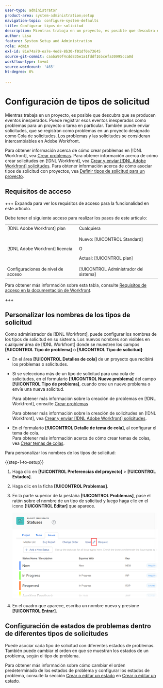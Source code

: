 ```yaml
---
user-type: administrator
product-area: system-administration;setup
navigation-topic: configure-system-defaults
title: Configurar tipos de solicitud
description: Mientras trabaja en un proyecto, es posible que descubra que se producen eventos inesperados. Puede registrar esos eventos inesperados como problemas para un proyecto o tarea en particular. También puede enviar solicitudes, que se registran como problemas en un proyecto designado como Cola de solicitudes. Los problemas y las solicitudes se consideran intercambiables en Adobe Workfront.
author: Lisa
feature: System Setup and Administration
role: Admin
exl-id: 81e74a70-ea7e-4ed8-8b30-f01df0e73645
source-git-commit: caaba90f4cdd835e1a1fddf16bcefa30995cca0d
workflow-type: tm+mt
source-wordcount: '465'
ht-degree: 0%

---
```


# Configuración de tipos de solicitud

Mientras trabaja en un proyecto, es posible que descubra que se producen eventos inesperados. Puede registrar esos eventos inesperados como problemas para un proyecto o tarea en particular. También puede enviar solicitudes, que se registran como problemas en un proyecto designado como Cola de solicitudes. Los problemas y las solicitudes se consideran intercambiables en Adobe Workfront.

Para obtener información acerca de cómo crear problemas en [!DNL Workfront], vea [Crear problemas](../../../manage-work/issues/manage-issues/create-issues.md). Para obtener información acerca de cómo crear solicitudes en [!DNL Workfront], vea [Crear y enviar [!DNL Adobe Workfront] solicitudes](../../../manage-work/requests/create-requests/create-submit-requests.md). Para obtener información acerca de cómo asociar tipos de solicitud con proyectos, vea [Definir tipos de solicitud para un proyecto](../../../manage-work/requests/create-and-manage-request-queues/define-request-types-for-project.md).

## Requisitos de acceso

+++ Expanda para ver los requisitos de acceso para la funcionalidad en este artículo.

Debe tener el siguiente acceso para realizar los pasos de este artículo:

<table style="table-layout:auto"> 
 <col> 
 <col> 
 <tbody> 
  <tr> 
   <td role="rowheader">[!DNL Adobe Workfront] plan</td> 
   <td>Cualquiera</td> 
  </tr> 
  <tr> 
   <td role="rowheader">[!DNL Adobe Workfront] licencia</td> 
   <td><p>Nuevo: [!UICONTROL Standard]</p>
   O
   <p>Actual: [!UICONTROL plan]</p>
   </td> 
  </tr>
  <tr> 
   <td role="rowheader">Configuraciones de nivel de acceso</td> 
   <td>[!UICONTROL Administrador del sistema]</td>
  </tr> 
 </tbody> 
</table>

Para obtener más información sobre esta tabla, consulte [Requisitos de acceso en la documentación de Workfront](/help/quicksilver/administration-and-setup/add-users/access-levels-and-object-permissions/access-level-requirements-in-documentation.md).

+++

<!--
THIS IS DRAFTED IN FLARE
<h2>Set what issue or request types are allowed for a project</h2>
<p>You can organize the kind of issues or requests that are logged in Workfront by Request Types. This organization is useful for reporting reasons and for helping users understand what kind of unexpected work might occur during the lifetime of a project.</p>
<p>You can specify the type of requests that can be logged on a project when you configure the <strong>Queue Details</strong> area for the project. </p>
<ol>
<li value="1"> <p> Click <strong>Projects</strong> in the Main Menu. <img src="assets/main-menu-icon.png"> </p> </li>
<li value="2">Click the name of the project to open it.</li>
<li value="3"> In the left panel, click <strong>Queue Details</strong>. </li>
<li value="4"> <p>In the <strong>Queue Properties</strong> section, select the <strong>Request Types</strong> you want for the project.</p> <note type="note">
You must have at least one request type selected. You can select multiple request types.
</note> </li>
<li value="5"> <p>Click <strong>Save</strong>.</p> <p>The request types you specified will be available to select when you enter a new issue on a task or a project, or when you submit a new request to the project.</p> </li>
</ol>
</div>
-->

## Personalizar los nombres de los tipos de solicitud

Como administrador de [!DNL Workfront], puede configurar los nombres de los tipos de solicitud en su sistema. Los nuevos nombres son visibles en cualquier área de [!DNL Workfront] donde se muestren los campos **[!UICONTROL Tipo de problema]** o **[!UICONTROL Tipo de solicitud]**:

* En el área **[!UICONTROL Detalles de cola]** de un proyecto que recibirá los problemas o solicitudes.
* Si se selecciona más de un tipo de solicitud para una cola de solicitudes, en el formulario **[!UICONTROL Nuevo problema]** del campo **[!UICONTROL Tipo de problema]**, cuando cree un nuevo problema o envíe una nueva solicitud.

  Para obtener más información sobre la creación de problemas en [!DNL Workfront], consulte [Crear problemas](../../../manage-work/issues/manage-issues/create-issues.md)

  Para obtener más información sobre la creación de solicitudes en [!DNL Workfront], vea [Crear y enviar [!DNL Adobe Workfront] solicitudes](../../../manage-work/requests/create-requests/create-submit-requests.md).

* En el formulario **[!UICONTROL Detalle de tema de cola]**, al configurar el tema de cola.\
   Para obtener más información acerca de cómo crear temas de colas, vea [Crear temas de colas](../../../manage-work/requests/create-and-manage-request-queues/create-queue-topics.md).

Para personalizar los nombres de los tipos de solicitud:

{{step-1-to-setup}}

1. Haga clic en **[!UICONTROL Preferencias del proyecto]** > **[!UICONTROL Estados]**.

1. Haga clic en la ficha **[!UICONTROL Problemas]**.
1. En la parte superior de la pestaña **[!UICONTROL Problemas]**, pase el ratón sobre el nombre de un tipo de solicitud y luego haga clic en el icono **[!UICONTROL Editar]** que aparece.

   ![](assets/edit-request-type-name-nwe.png)

1. En el cuadro que aparece, escriba un nombre nuevo y presione **[!UICONTROL Entrar]**.

## Configuración de estados de problemas dentro de diferentes tipos de solicitudes

Puede asociar cada tipo de solicitud con diferentes estados de problemas. También puede cambiar el orden en que se muestran los estados de un problema, según el tipo de problema.

Para obtener más información sobre cómo cambiar el orden predeterminado de los estados de problema y configurar los estados de problema, consulte la sección [Crear o editar un estado](../../../administration-and-setup/customize-workfront/creating-custom-status-and-priority-labels/create-or-edit-a-status.md) en [Crear o editar un estado](../../../administration-and-setup/customize-workfront/creating-custom-status-and-priority-labels/create-or-edit-a-status.md).
